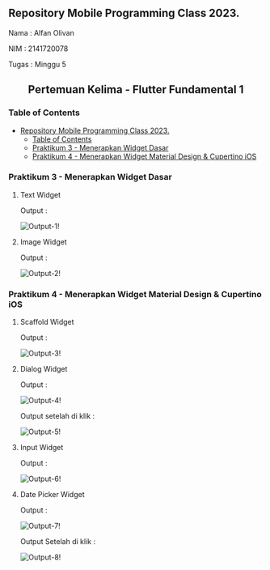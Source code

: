 ## Repository Mobile Programming Class 2023.

Nama : Alfan Olivan

NIM : 2141720078

Tugas : Minggu 5

<div align="center">
  <h2>Pertemuan Kelima - Flutter Fundamental 1</h2>
</div>

### Table of Contents

- [Repository Mobile Programming Class 2023.](#repository-mobile-programming-class-2023)
  - [Table of Contents](#table-of-contents)
  - [Praktikum 3 - Menerapkan Widget Dasar](#praktikum-3---menerapkan-widget-dasar)
  - [Praktikum 4 - Menerapkan Widget Material Design \& Cupertino iOS](#praktikum-4---menerapkan-widget-material-design--cupertino-ios)

### Praktikum 3 - Menerapkan Widget Dasar

1. Text Widget

   Output :

   ![Output-1!](/week-05/docs/1.jpg "Output-1")

2. Image Widget

   Output :

   ![Output-2!](/week-05/docs/2.jpg "Output-2")

### Praktikum 4 - Menerapkan Widget Material Design & Cupertino iOS

1. Scaffold Widget

   Output :

   ![Output-3!](/week-05/docs/3.jpg "Output-3")

2. Dialog Widget

   Output :

   ![Output-4!](/week-05/docs/4.jpg "Output-4")

   Output setelah di klik :

   ![Output-5!](/week-05/docs/5.jpg "Output-5")

3. Input Widget

   Output :

   ![Output-6!](/week-05/docs/6.jpg "Output-6")

4. Date Picker Widget

   Output :

   ![Output-7!](/week-05/docs/7.jpg "Output-7")

   Output Setelah di klik :

   ![Output-8!](/week-05/docs/8.jpg "Output-8")

